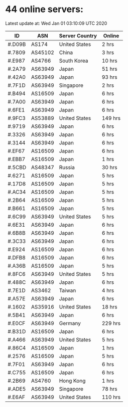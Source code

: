 # 44 online servers:

Latest update at: Wed Jan 01 03:10:09 UTC 2020

| ID | ASN | Server Country | Online |
| -- | --- | -------------- | ------ |
| #.D09B | AS174 | United States | 2 hrs |
| #.7809 | AS45102 | China | 3 hrs |
| #.E987 | AS4766 | South Korea | 10 hrs |
| #.2A79 | AS63949 | Japan | 51 hrs |
| #.42A0 | AS63949 | Japan | 93 hrs |
| #.7F1D | AS63949 | Singapore | 2 hrs |
| #.B494 | AS16509 | Japan | 6 hrs |
| #.7A00 | AS63949 | Japan | 6 hrs |
| #.6FE1 | AS63949 | Japan | 6 hrs |
| #.9FC3 | AS53889 | United States | 149 hrs |
| #.9719 | AS63949 | Japan | 6 hrs |
| #.3326 | AS63949 | Japan | 6 hrs |
| #.3144 | AS63949 | Japan | 6 hrs |
| #.EF67 | AS16509 | Japan | 6 hrs |
| #.EBB7 | AS16509 | Japan | 1 hrs |
| #.5CBD | AS48347 | Russia | 30 hrs |
| #.6271 | AS16509 | Japan | 5 hrs |
| #.17D8 | AS16509 | Japan | 5 hrs |
| #.AC34 | AS16509 | Japan | 5 hrs |
| #.2B64 | AS16509 | Japan | 5 hrs |
| #.B661 | AS16509 | Japan | 5 hrs |
| #.6C99 | AS63949 | United States | 5 hrs |
| #.6E31 | AS63949 | Japan | 6 hrs |
| #.6B8B | AS63949 | Japan | 6 hrs |
| #.3C33 | AS63949 | Japan | 6 hrs |
| #.E924 | AS16509 | Japan | 6 hrs |
| #.DFB8 | AS16509 | Japan | 6 hrs |
| #.A36B | AS16509 | Japan | 5 hrs |
| #.8FC6 | AS63949 | United States | 5 hrs |
| #.488C | AS63949 | Japan | 6 hrs |
| #.7E1D | AS3462 | Taiwan | 4 hrs |
| #.A57E | AS63949 | Japan | 6 hrs |
| #.1602 | AS35916 | United States | 18 hrs |
| #.5B41 | AS63949 | Japan | 6 hrs |
| #.E0CF | AS63949 | Germany | 229 hrs |
| #.B31D | AS16509 | Japan | 6 hrs |
| #.A466 | AS63949 | United States | 5 hrs |
| #.86C4 | AS16509 | Japan | 1 hrs |
| #.2576 | AS16509 | Japan | 5 hrs |
| #.7F01 | AS63949 | Japan | 6 hrs |
| #.C755 | AS16509 | Japan | 6 hrs |
| #.2B69 | AS4760 | Hong Kong | 1 hrs |
| #.ADE5 | AS63949 | Singapore | 78 hrs |
| #.E6AF | AS63949 | United States | 110 hrs |


